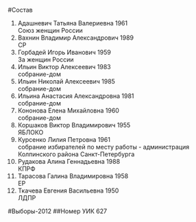 #Состав
1. Адашневич Татьяна Валериевна 1961   
    Союз женщин России
2. Вахнин Владимир Александрович 1989   
    СР
3. Горбадей Игорь Иванович 1959   
    За женщин России
4. Ильин Виктор Алексеевич 1983   
    собрание-дом
5. Ильин Николай Алексеевич 1985   
    собрание-дом
6. Ильина Анастасия Александровна 1981   
    собрание-дом
7. Кононова Елена Михайловна 1960   
    собрание-дом
8. Коршаков Виктор Владимирович 1955   
    ЯБЛОКО
9. Курсенко Лилия Петровна 1961   
    собрание избирателей по месту работы - администрация Колпинского района Санкт-Петербурга
10. Рудакова Алина Геннадьевна 1988   
    КПРФ
11. Тарасова Галина Владимировна 1958   
    ЕР
12. Ткачева Евгения Васильевна 1950   
    ЛДПР

#Выборы-2012
##Номер УИК
627